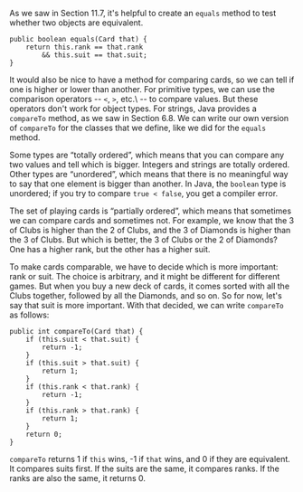As we saw in Section 11.7, it's helpful to create an `equals` method to test whether two objects are equivalent.

```code
public boolean equals(Card that) {
    return this.rank == that.rank
        && this.suit == that.suit;
}
```


It would also be nice to have a method for comparing cards, so we can tell if one is higher or lower than another.
For primitive types, we can use the comparison operators -- `<`, `>`, etc.\ -- to compare values.
But these operators don't work for object types.
For strings, Java provides a `compareTo` method, as we saw in Section 6.8.
We can write our own version of `compareTo` for the classes that we define, like we did for the `equals` method.


Some types are “totally ordered”, which means that you can compare any two values and tell which is bigger.
Integers and strings are totally ordered.
Other types are “unordered”, which means that there is no meaningful way to say that one element is bigger than another.
In Java, the `boolean` type is unordered; if you try to compare `true < false`, you get a compiler error.

The set of playing cards is “partially ordered”, which means that sometimes we can compare cards and sometimes not.
For example, we know that the 3 of Clubs is higher than the 2 of Clubs, and the 3 of Diamonds is higher than the 3 of Clubs.
But which is better, the 3 of Clubs or the 2 of Diamonds?
One has a higher rank, but the other has a higher suit.


To make cards comparable, we have to decide which is more important: rank or suit.
The choice is arbitrary, and it might be different for different games.
But when you buy a new deck of cards, it comes sorted with all the Clubs together, followed by all the Diamonds, and so on.
So for now, let's say that suit is more important.
With that decided, we can write `compareTo` as follows:

```code
public int compareTo(Card that) {
    if (this.suit < that.suit) {
        return -1;
    }
    if (this.suit > that.suit) {
        return 1;
    }
    if (this.rank < that.rank) {
        return -1;
    }
    if (this.rank > that.rank) {
        return 1;
    }
    return 0;
}
```

`compareTo` returns 1 if `this` wins, -1 if `that` wins, and 0 if they are equivalent.
It compares suits first.
If the suits are the same, it compares ranks.
If the ranks are also the same, it returns 0.